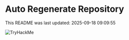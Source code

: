 # Auto Regenerate Repository

This README was last updated: 2025-09-18 09:09:55

 ![TryHackMe](https://tryhackme.com/badge/533634)